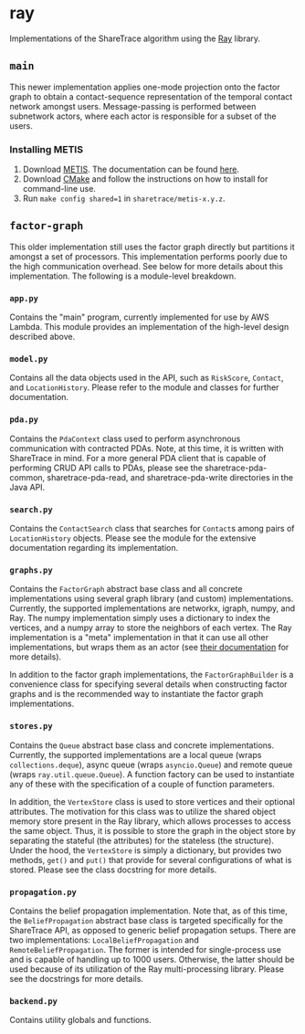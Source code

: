 # ray

Implementations of the ShareTrace algorithm using the [Ray](https://www.ray.io/)
library.

## `main`

This newer implementation applies one-mode projection onto the factor graph to 
obtain a contact-sequence representation of the temporal contact network 
amongst users. Message-passing is performed between subnetwork actors, where 
each actor is responsible for a subset of the users.

### Installing METIS

1. Download [METIS](http://glaros.dtc.umn.edu/gkhome/metis/metis/download). The
   documentation can be
   found [here](http://glaros.dtc.umn.edu/gkhome/fetch/sw/metis/manual.pdf).
2. Download [CMake](https://cmake.org/download/) and follow the instructions on
   how to install for command-line use.
3. Run `make config shared=1` in `sharetrace/metis-x.y.z`.

## `factor-graph`

This older implementation still uses the factor graph directly but partitions 
it amongst a set of processors. This implementation performs poorly due to the 
high communication overhead. See below for more details about this 
implementation. The following is a module-level breakdown.

### `app.py`

Contains the "main" program, currently implemented for use by AWS Lambda. This
module provides an implementation of the high-level design described above.

### `model.py`

Contains all the data objects used in the API, such as `RiskScore`,
`Contact`, and `LocationHistory`. Please refer to the module and classes for
further documentation.

### `pda.py`

Contains the `PdaContext` class used to perform asynchronous communication with
contracted PDAs. Note, at this time, it is written with ShareTrace in mind. For
a more general PDA client that is capable of performing CRUD API calls to PDAs,
please see the sharetrace-pda-common, sharetrace-pda-read, and
sharetrace-pda-write directories in the Java API.

### `search.py`

Contains the `ContactSearch` class that searches for `Contact`s among pairs
of `LocationHistory` objects. Please see the module for the extensive
documentation regarding its implementation.

### `graphs.py`

Contains the `FactorGraph` abstract base class and all concrete implementations
using several graph library (and custom) implementations. Currently, the
supported implementations are networkx, igraph, numpy, and Ray. The numpy
implementation simply uses a dictionary to index the vertices, and a numpy array
to store the neighbors of each vertex. The Ray implementation is a "meta"
implementation in that it can use all other implementations, but wraps them as
an actor (see [their documentation](https://ray.io/) for more details).

In addition to the factor graph implementations, the `FactorGraphBuilder` is a
convenience class for specifying several details when constructing factor graphs
and is the recommended way to instantiate the factor graph implementations.

### `stores.py`

Contains the `Queue` abstract base class and concrete implementations.
Currently, the supported implementations are a local queue (wraps
`collections.deque`), async queue (wraps `asyncio.Queue`) and remote queue
(wraps `ray.util.queue.Queue`). A function factory can be used to instantiate
any of these with the specification of a couple of function parameters.

In addition, the `VertexStore` class is used to store vertices and their
optional attributes. The motivation for this class was to utilize the shared
object memory store present in the Ray library, which allows processes to access
the same object. Thus, it is possible to store the graph in the object store by
separating the stateful (the attributes) for the stateless (the structure).
Under the hood, the `VertexStore` is simply a dictionary, but provides two
methods, `get()` and `put()` that provide for several configurations of what is
stored. Please see the class docstring for more details.

### `propagation.py`

Contains the belief propagation implementation. Note that, as of this time,
the `BeliefPropagation` abstract base class is targeted specifically for the
ShareTrace API, as opposed to generic belief propagation setups. There are two
implementations: `LocalBeliefPropagation` and `RemoteBeliefPropagation`. The
former is intended for single-process use and is capable of handling up to 1000
users. Otherwise, the latter should be used because of its utilization of the
Ray multi-processing library. Please see the docstrings for more details.

### `backend.py`

Contains utility globals and functions.
